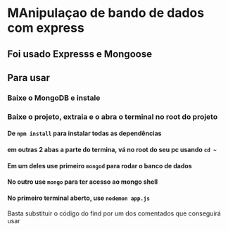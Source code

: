 # MAnipulaçao de bando de dados com express

## Foi usado Expresss e Mongoose

## Para usar

### Baixe o MongoDB e instale

### Baixe o projeto, extraia e o abra o terminal no root do projeto

#### De `npm install` para instalar todas as dependências

#### em outras 2 abas a parte do termina, vá no root do seu pc usando `cd ~`

#### Em um deles use primeiro `mongod` para rodar o banco de dados

#### No outro use `mongo` para ter acesso ao mongo shell

#### No primeiro terminal aberto, use `nodemon app.js`

Basta substituir o código do find por um dos comentados que conseguirá usar
